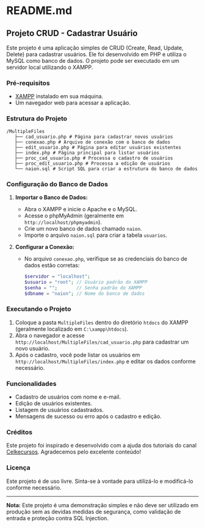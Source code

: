 # README.md

## Projeto CRUD - Cadastrar Usuário

Este projeto é uma aplicação simples de CRUD (Create, Read, Update, Delete) para cadastrar usuários. Ele foi desenvolvido em PHP e utiliza o MySQL como banco de dados. O projeto pode ser executado em um servidor local utilizando o XAMPP.

### Pré-requisitos

- [XAMPP](https://www.apachefriends.org/index.html) instalado em sua máquina.
- Um navegador web para acessar a aplicação.

### Estrutura do Projeto

```
/MultipleFiles
   ├── cad_usuario.php # Página para cadastrar novos usuários
   ├── conexao.php # Arquivo de conexão com o banco de dados
   ├── edit_usuario.php # Página para editar usuários existentes
   ├── index.php # Página principal para listar usuários
   ├── proc_cad_usuario.php # Processa o cadastro de usuários
   ├── proc_edit_usuario.php # Processa a edição de usuários
   └── naion.sql # Script SQL para criar a estrutura do banco de dados
```

### Configuração do Banco de Dados

1. **Importar o Banco de Dados:**
   - Abra o XAMPP e inicie o Apache e o MySQL.
   - Acesse o phpMyAdmin (geralmente em `http://localhost/phpmyadmin`).
   - Crie um novo banco de dados chamado `naion`.
   - Importe o arquivo `naion.sql` para criar a tabela `usuarios`.

2. **Configurar a Conexão:**
   - No arquivo `conexao.php`, verifique se as credenciais do banco de dados estão corretas:
     ```php
     $servidor = "localhost";
     $usuario = "root"; // Usuário padrão do XAMPP
     $senha = "";       // Senha padrão do XAMPP
     $dbname = "naion"; // Nome do banco de dados
     ```

### Executando o Projeto

1. Coloque a pasta `MultipleFiles` dentro do diretório `htdocs` do XAMPP (geralmente localizado em `C:\xampp\htdocs`).
2. Abra o navegador e acesse `http://localhost/MultipleFiles/cad_usuario.php` para cadastrar um novo usuário.
3. Após o cadastro, você pode listar os usuários em `http://localhost/MultipleFiles/index.php` e editar os dados conforme necessário.

### Funcionalidades

- Cadastro de usuários com nome e e-mail.
- Edição de usuários existentes.
- Listagem de usuários cadastrados.
- Mensagens de sucesso ou erro após o cadastro e edição.

### Créditos

Este projeto foi inspirado e desenvolvido com a ajuda dos tutoriais do canal [Celkecursos](https://www.youtube.com/@celkecursos). Agradecemos pelo excelente conteúdo!

### Licença

Este projeto é de uso livre. Sinta-se à vontade para utilizá-lo e modificá-lo conforme necessário.

---

**Nota:** Este projeto é uma demonstração simples e não deve ser utilizado em produção sem as devidas medidas de segurança, como validação de entrada e proteção contra SQL Injection.
